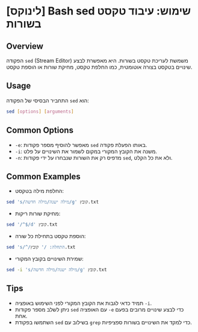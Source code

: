 # [לינוקס] Bash sed שימוש: עיבוד טקסט בשורות

## Overview
הפקודה `sed` (Stream Editor) משמשת לעריכת טקסט בשורות. היא מאפשרת לבצע שינויים בטקסט בצורה אוטומטית, כמו החלפת טקסט, מחיקת שורות או הוספת טקסט.

## Usage
התחביר הבסיסי של הפקודה `sed` הוא:

```bash
sed [options] [arguments]
```

## Common Options
- `-e`: מאפשר להוסיף מספר פקודות `sed` באותו הפעלת פקודה.
- `-i`: משנה את הקובץ המקורי במקום לשמור את השינויים על פלט.
- `-n`: מדפיס רק את השורות שנבחרו על ידי פקודות `sed`, ולא את כל הקלט.

## Common Examples
- החלפת מילה בטקסט:
```bash
sed 's/מילה ישנה/מילה חדשה/g' קובץ.txt
```

- מחיקת שורות ריקות:
```bash
sed '/^$/d' קובץ.txt
```

- הוספת טקסט בתחילת כל שורה:
```bash
sed 's/^/התחלה: /' קובץ.txt
```

- שמירת השינויים בקובץ המקורי:
```bash
sed -i 's/מילה ישנה/מילה חדשה/g' קובץ.txt
```

## Tips
- תמיד כדאי לגבות את הקובץ המקורי לפני השימוש באופציה `-i`.
- ניתן לשלב מספר פקודות `sed` עם האופציה `-e` כדי לבצע שינויים מרובים בפעם אחת.
- השתמשו בפקודת `sed` בשילוב עם `grep` כדי למקד את השינויים בשורות ספציפיות.
